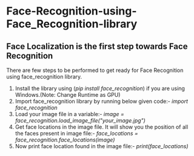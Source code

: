 # Face-Recognition-using-Face_Recognition-library
## Face Localization is the first step towards Face Recognition
There are few steps to be performed to get ready for Face Recognition using face_recognition library.
1. Install the library using (*_pip install face_recognition_*) if you are using Windows.(Note: Change Runtime as GPU)
2. Import face_recognition library by running below given code:-
		*import face_recognition*
3. Load your image file in a variable:-
		*image = face_recognition.load_image_file("your_image.jpg")*
4. Get face locations in the image file. It will show you the position of all the faces present in image file:-
		*face_locations = face_recognition.face_locations(image)*
5. Now print face location found in the image file:-
		*print(face_locations)*
